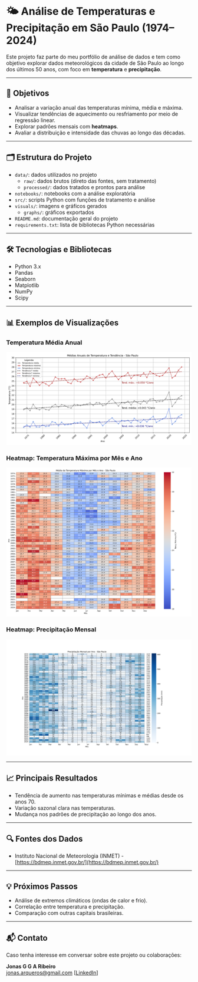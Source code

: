 # 🌤️ Análise de Temperaturas e Precipitação em São Paulo (1974–2024)

Este projeto faz parte do meu portfólio de análise de dados e tem como objetivo explorar dados meteorológicos da cidade de São Paulo ao longo dos últimos 50 anos, com foco em **temperatura** e **precipitação**.

---

## 📌 Objetivos

- Analisar a variação anual das temperaturas mínima, média e máxima.
- Visualizar tendências de aquecimento ou resfriamento por meio de regressão linear.
- Explorar padrões mensais com **heatmaps**.
- Avaliar a distribuição e intensidade das chuvas ao longo das décadas.

---

## 🗂️ Estrutura do Projeto

- `data/`: dados utilizados no projeto
  - `raw/`: dados brutos (direto das fontes, sem tratamento)
  - `processed/`: dados tratados e prontos para análise
- `notebooks/`: notebooks com a análise exploratória
- `src/`: scripts Python com funções de tratamento e análise
- `visuals/`: imagens e gráficos gerados
  - `graphs/`: gráficos exportados
- `README.md`: documentação geral do projeto
- `requirements.txt`: lista de bibliotecas Python necessárias

---

## 🛠️ Tecnologias e Bibliotecas

- Python 3.x  
- Pandas  
- Seaborn  
- Matplotlib  
- NumPy
- Scipy

---

## 📊 Exemplos de Visualizações

### Temperatura Média Anual
![Temperatura Média Anual](visuals/graphs/medias_mensais_temperatura_sp_regressao.png)

### Heatmap: Temperatura Máxima por Mês e Ano  
![Heatmap Temperatura](visuals/graphs/media_tmax_heatmap_sp.png)

### Heatmap: Precipitação Mensal  
![Heatmap Precipitação](visuals/graphs/precipitacao_mensal_ano_total_heatmap_sp.png)

---

## 📈 Principais Resultados

- Tendência de aumento nas temperaturas mínimas e médias desde os anos 70.
- Variação sazonal clara nas temperaturas.
- Mudança nos padrões de precipitação ao longo dos anos.

---

## 🔍 Fontes dos Dados

- Instituto Nacional de Meteorologia (INMET) - [https://bdmep.inmet.gov.br/](https://bdmep.inmet.gov.br/)

---

## 💡 Próximos Passos

- Análise de extremos climáticos (ondas de calor e frio).
- Correlação entre temperatura e precipitação.
- Comparação com outras capitais brasileiras.

---

## 📬 Contato

Caso tenha interesse em conversar sobre este projeto ou colaborações:

**Jonas G G A Ribeiro**  
jonas.arqueros@gmail.com [[LinkedIn](https://www.linkedin.com/in/jonas-guitart-guimaraes-de-arqueros-e-ribeiro/)]

